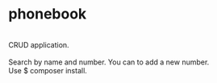 # phonebook
<br>
CRUD application.
<br>
<br>
Search by name and number. You can to add a new number.
<br>
Use $ composer install.
